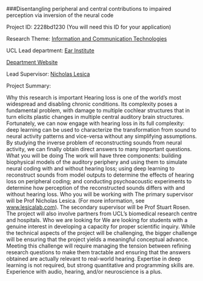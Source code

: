 ###Disentangling peripheral and central contributions to impaired perception via inversion of the neural code

Project ID: 2228bd1230
(You will need this ID for your application)

Research Theme: [Information and Communication Technologies](../themes/information-and-communication-technologies.md)

UCL Lead department: [Ear Institute](../departments/ear-institute.md)

[Department Website](https://www.ucl.ac.uk/ear)

Lead Supervisor: [Nicholas Lesica](https://iris.ucl.ac.uk/iris/browse/profile?upi=NLESI05)

Project Summary:

Why this research is important
 Hearing loss is one of the world’s most widespread and disabling chronic conditions. Its complexity poses a fundamental problem, with damage to multiple cochlear structures that in turn elicits plastic changes in multiple central auditory brain structures. Fortunately, we can now engage with hearing loss in its full complexity: deep learning can be used to characterize the transformation from sound to neural activity patterns and vice-versa without any simplifying assumptions. By studying the inverse problem of reconstructing sounds from neural activity, we can finally obtain direct answers to many important questions. 
 What you will be doing
 The work will have three components: building biophysical models of the auditory periphery and using them to simulate neural coding with and without hearing loss; using deep learning to reconstruct sounds from model outputs to determine the effects of hearing loss on peripheral coding; and conducting psychoacoustic experiments to determine how perception of the reconstructed sounds differs with and without hearing loss.
 Who you will be working with
 The primary supervisor will be Prof Nicholas Lesica. (For more information, see www.lesicalab.com). The secondary supervisor will be Prof Stuart Rosen. The project will also involve partners from UCL’s biomedical research centre and hospitals.
 Who we are looking for
 We are looking for students with a genuine interest in developing a capacity for proper scientific inquiry. While the technical aspects of the project will be challenging, the bigger challenge will be ensuring that the project yields a meaningful conceptual advance. Meeting this challenge will require managing the tension between refining research questions to make them tractable and ensuring that the answers obtained are actually relevant to real-world hearing. Expertise in deep learning is not required, but strong quantitative and programming skills are. Experience with audio, hearing, and/or neuroscience is a plus.